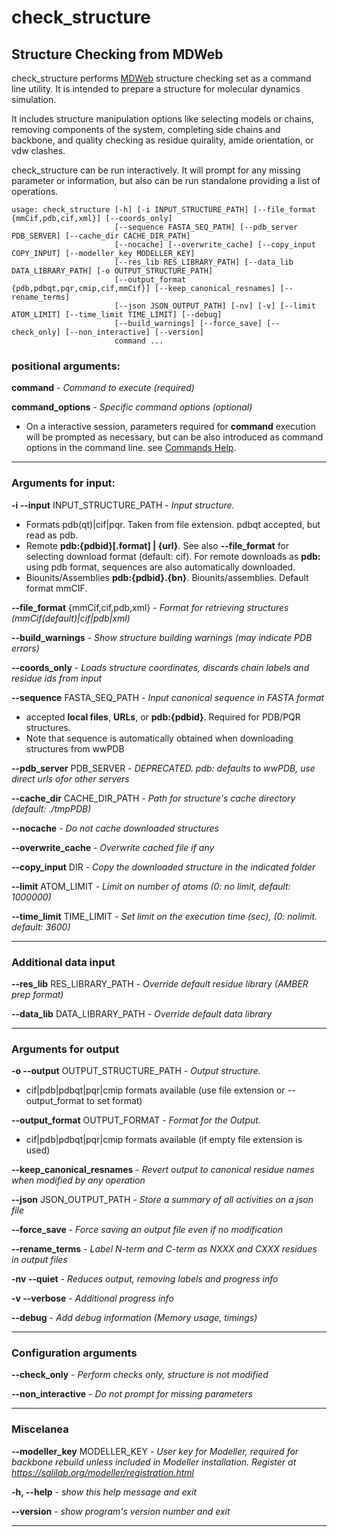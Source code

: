 # check_structure

## Structure Checking from MDWeb

check_structure performs [MDWeb](https://mmb.irbbarcelona.org/MDWeb) structure checking set as a command line utility. It is intended to prepare a structure for molecular dynamics simulation.

It includes structure manipulation options like selecting models or chains, removing components of the system, completing side chains and backbone, and quality checking as residue quirality, amide orientation, or vdw clashes.

check_structure can be run interactively. It will prompt for any missing parameter or information, but also can be run standalone providing a list of operations.



~~~
usage: check_structure [-h] [-i INPUT_STRUCTURE_PATH] [--file_format {mmCif,pdb,cif,xml}] [--coords_only]
                       [--sequence FASTA_SEQ_PATH] [--pdb_server PDB_SERVER] [--cache_dir CACHE_DIR_PATH]
                       [--nocache] [--overwrite_cache] [--copy_input COPY_INPUT] [--modeller_key MODELLER_KEY]
                       [--res_lib RES_LIBRARY_PATH] [--data_lib DATA_LIBRARY_PATH] [-o OUTPUT_STRUCTURE_PATH]
                       [--output_format {pdb,pdbqt,pqr,cmip,cif,mmCif}] [--keep_canonical_resnames] [--rename_terms]
                       [--json JSON_OUTPUT_PATH] [-nv] [-v] [--limit ATOM_LIMIT] [--time_limit TIME_LIMIT] [--debug]
                       [--build_warnings] [--force_save] [--check_only] [--non_interactive] [--version]
                       command ...
~~~
### positional arguments:
  **command** - _Command to execute (required)_

  **command_options** - _Specific command options (optional)_
* On a interactive session, parameters required for **command** execution will be prompted as necessary, but can be also introduced as command options in the command line. see [Commands Help](https://biobb-structure-checking.readthedocs.io/en/latest/commands_help.html).
***
### Arguments for input:

**-i --input** INPUT_STRUCTURE_PATH - _Input structure._
* Formats pdb(qt)|cif|pqr. Taken from file extension. pdbqt accepted, but read as pdb.
* Remote **pdb:{pdbid}[.format] | {url}**. See also **--file_format** for selecting download format (default: cif). For remote downloads as **pdb:** using pdb format, sequences are also automatically downloaded.
* Biounits/Assemblies **pdb:{pdbid}.{bn}**. Biounits/assemblies. Default format mmCIF.

**--file_format** {mmCif,cif,pdb,xml} - _Format for retrieving structures (mmCif(default)|cif|pdb|xml)_

**--build_warnings** - _Show structure building warnings (may indicate PDB errors)_

**--coords_only** - _Loads structure coordinates, discards chain labels and residue ids from input_

**--sequence** FASTA_SEQ_PATH - _Input canonical sequence in FASTA format_
* accepted **local files**, **URLs**, or **pdb:{pdbid}**. Required for PDB/PQR structures.
* Note that sequence is automatically obtained when downloading structures from wwPDB

**--pdb_server** PDB_SERVER - _DEPRECATED. pdb: defaults to wwPDB, use direct urls ofor other servers_

**--cache_dir** CACHE_DIR_PATH - _Path for structure's cache directory (default: ./tmpPDB)_

**--nocache** - _Do not cache downloaded structures_

**--overwrite_cache** - _Overwrite cached file if any_

**--copy_input** DIR - _Copy the downloaded structure in the indicated folder_

**--limit** ATOM_LIMIT - _Limit on number of atoms (0: no limit, default: 1000000)_

**--time_limit** TIME_LIMIT - _Set limit on the execution time (sec), (0: nolimit. default: 3600)_

***
### Additional data input

**--res_lib** RES_LIBRARY_PATH - _Override default residue library (AMBER prep format)_

**--data_lib** DATA_LIBRARY_PATH - _Override default data library_

***
### Arguments for output

**-o --output** OUTPUT_STRUCTURE_PATH - _Output structure._
* cif|pdb|pdbqt|pqr|cmip formats available (use file extension or --output_format to set format)

**--output_format** OUTPUT_FORMAT - _Format for the Output._
* cif|pdb|pdbqt|pqr|cmip formats available (if empty file extension is used)

**--keep_canonical_resnames** - _Revert output to canonical residue names when modified by any operation_

**--json** JSON_OUTPUT_PATH - _Store a summary of all activities on a json file_

**--force_save** - _Force saving an output file even if no modification_

**--rename_terms** - _Label N-term and C-term as NXXX and CXXX residues in output files_

**-nv --quiet** - _Reduces output, removing labels and progress info_

**-v --verbose** - _Additional progress info_

**--debug** - _Add debug information (Memory usage, timings)_

***
### Configuration arguments

**--check_only** - _Perform checks only, structure is not modified_

**--non_interactive** - _Do not prompt for missing parameters_

***
### Miscelanea
**--modeller_key** MODELLER_KEY - _User key for Modeller, required for backbone rebuild unless included in Modeller installation. Register at https://salilab.org/modeller/registration.html_

**-h, --help** - _show this help message and exit_

**--version** - _show program's version number and exit_

***
